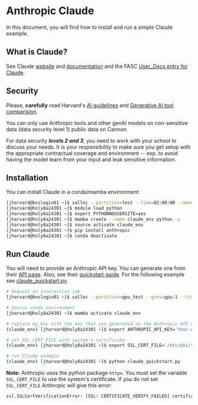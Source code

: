 # Anthropic Claude

In this document, you will find how to install and run a simple Claude example.

## What is Claude?

See Claude [website](https://www.anthropic.com/claude) and
[documentation](https://docs.anthropic.com/en/docs/intro-to-claude) and the FASC [User_Docs entry for Claude](https://docs.rc.fas.harvard.edu/kb/claude/).

## Security

Please, **carefully** read Harvard's [AI guidelines](https://huit.harvard.edu/ai/guidelines) and [Generative AI tool comparision](https://huit.harvard.edu/ai/tools).

You can only use Anthropic tools and other genAI models on
non-sensitive data (data security level 1) public data on Cannon.

For data security ***levels 2 and 3***, you need to work with your
school to discuss your needs. It is your responsibility to make sure
you get setup with the appropriate contractual coverage and
environment -- esp. to avoid having the model learn from your input
and leak sensitive information.

## Installation

You can install Claude in a conda/mamba environment:

```bash
[jharvard@boslogin01 ~]$ salloc --partition=test --time=02:00:00 --mem=8G --cpus-per-task=2
[jharvard@holy8a24301 ~]$ module load python
[jharvard@holy8a24301 ~]$ export PYTHONNOUSERSITE=yes
[jharvard@holy8a24301 ~]$ mamba create --name claude_env python -y
[jharvard@holy8a24301 ~]$ source activate claude_env
[jharvard@holy8a24301 ~]$ pip install anthropic
[jharvard@holy8a24301 ~]$ conda deactivate
```
## Run Claude

You will need to provide an Anthropic API key. You can generate one
from their [API
page](https://console.anthropic.com/login?selectAccount=true&returnTo=%2Fsettings%2Fkeys%3F). Also,
see their [quickstart
guide](https://docs.anthropic.com/en/docs/quickstart).  For the following example see [claude_quickstart.py](claude_quickstart.py).

```bash
# Request an interactive job
[jharvard@boslogin01 ~]$ salloc --partition=gpu_test --gres=gpu:1 --time=02:00:00 --mem=8G --cpus-per-task=2

# Source conda environment
[jharvard@holy8a24301 ~]$ mamba activate claude_env

# replace my_key with the key that you generated on the Anthropic API website
(claude_env) [jharvard@holy8a24301 ~]$ export ANTHROPIC_API_KEY='Your-API-Key'

# set SSL_CERT_FILE with system's certificate
(claude_env) [jharvard@holy8a24301 ~]$ export SSL_CERT_FILE='/etc/pki/tls/certs/ca-bundle.crt'

# run Claude example
(claude_env) [jharvard@holy8a24301 ~]$ python claude_quickstart.py
```

**Note:** Anthropic uses the python package `httpx`. You must set the variable
`SSL_CERT_FILE` to use the system's certificate. If you do not set
`SSL_CERT_FILE` Anthropic will give this error:

```bash
ssl.SSLCertVerificationError: [SSL: CERTIFICATE_VERIFY_FAILED] certificate verify failed: unable to get local issuer certificate (_ssl.c:1006)
```

